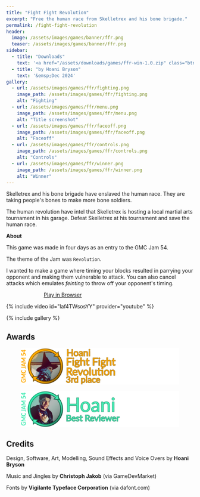 ```yaml
---
title: "Fight Fight Revolution"
excerpt: "Free the human race from Skelletrex and his bone brigade."
permalink: /fight-fight-revolution
header:
  image: /assets/images/games/banner/ffr.png
  teaser: /assets/images/games/banner/ffr.png
sidebar:
  - title: "Downloads"
    text: '<a href="/assets/downloads/games/ffr-win-1.0.zip" class="btn btn--primary download-btn"><img src="/assets/icons/windows.svg" class="download-svg"/>Windows</a>'
  - title: "by Hoani Bryson"
    text: '&emsp;Dec 2024'
gallery:
  - url: /assets/images/games/ffr/fighting.png
    image_path: /assets/images/games/ffr/fighting.png
    alt: "Fighting"
  - url: /assets/images/games/ffr/menu.png
    image_path: /assets/images/games/ffr/menu.png
    alt: "Title screenshot"
  - url: /assets/images/games/ffr/faceoff.png
    image_path: /assets/images/games/ffr/faceoff.png
    alt: "Faceoff"
  - url: /assets/images/games/ffr/controls.png
    image_path: /assets/images/games/ffr/controls.png
    alt: "Controls"
  - url: /assets/images/games/ffr/winner.png
    image_path: /assets/images/games/ffr/winner.png
    alt: "Winner"
---
```


Skelletrex and his bone brigade have enslaved the human race. They are taking people's bones to make more bone soldiers.

The human revolution have intel that Skelletrex is hosting a local martial arts tournament in his garage. Defeat Skelletrex at his tournament and save the human race.

**About**

This game was made in four days as an entry to the GMC Jam 54. 

The theme of the Jam was `Revolution`.

I wanted to make a game where timing your blocks resulted in parrying your opponent and making them vulnerable to attack. You can also cancel attacks which emulates *feinting* to throw off your opponent's timing.

<a href="https://gx.games/games/178e46/fight-fight-revolution/" class="btn btn--primary" style="margin-left:20%;width:60%">Play in Browser</a>

{% include video id="laf4TWsosYY" provider="youtube" %}

{% include gallery %}

## Awards

<figure style="margin-bottom:0"><img src="/assets/images/games/ffr/medals/rank240.png"></figure> 
<figure style="margin-bottom:0"><img src="/assets/images/games/ffr/medals/reviewer240.png"></figure> 

## Credits

Design, Software, Art, Modelling, Sound Effects and Voice Overs
by **Hoani Bryson**

Music and Jingles
by **Christoph Jakob** (via GameDevMarket)

Fonts
by **Vigilante Typeface Corporation** (via dafont.com)

